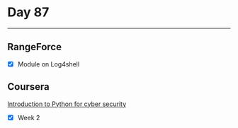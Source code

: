 # Day 87
___


## RangeForce
- [x] Module on Log4shell
## Coursera
[Introduction to Python for cyber security](https://www.coursera.org/learn/pythonforcybersecurity-introduction)
- [x] Week 2
